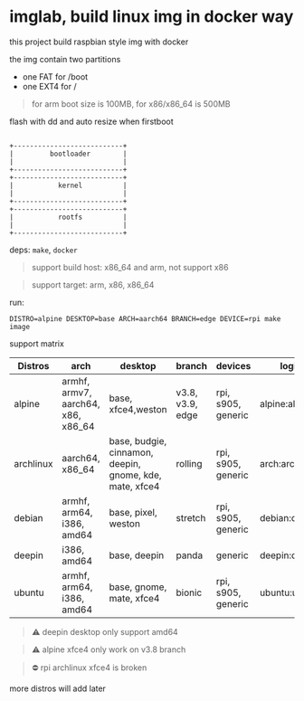 imglab, build linux img in docker way
===

this project build raspbian style img with docker

the img contain two partitions

- one FAT for /boot
- one EXT4 for /

> for arm boot size is 100MB, for x86/x86_64 is 500MB

flash with dd and auto resize when firstboot


```

+---------------------------+
|         bootloader        |
|                           |
+---------------------------+
+---------------------------+
|           kernel          |
|                           |
+---------------------------+
+---------------------------+
|           rootfs          |
|                           |
+---------------------------+
```

deps: `make`, `docker`

> support build host: x86_64 and arm, not support x86

> support target: arm, x86, x86_64

run:

```
DISTRO=alpine DESKTOP=base ARCH=aarch64 BRANCH=edge DEVICE=rpi make image
```

support matrix

|Distros  |arch                               |desktop     |branch           |devices                     |login|
|---------|-----------------------------------|------------|-----------------|----------------------------|-----|
|alpine   |armhf, armv7, aarch64, x86, x86_64 |base, xfce4,weston |v3.8, v3.9, edge |rpi, s905, generic          |alpine:alpine|
|archlinux|aarch64, x86_64                    |base, budgie, cinnamon, deepin, gnome, kde, mate, xfce4|rolling          |rpi, s905, generic          |arch:arch|
|debian   |armhf, arm64, i386, amd64          |base, pixel, weston |stretch          |rpi, s905, generic          |debian:debian|
|deepin   |i386, amd64                        |base, deepin|panda            |generic                     |deepin:deepin|
|ubuntu   |armhf, arm64, i386, amd64          |base, gnome, mate, xfce4  |bionic           |rpi, s905, generic          |ubuntu:ubuntu|


> ⚠ deepin desktop only support amd64 


> ⚠ alpine xfce4 only work on v3.8 branch


> ⛔ rpi archlinux xfce4 is broken

more distros will add later

